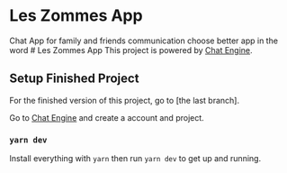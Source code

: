 # Les Zommes App


Chat App for family and friends communication choose better app in the word  # Les Zommes App
This project is powered by [Chat Engine](https://chatengine.io).


## Setup Finished Project

For the finished version of this project, go to [the last branch].

Go to [Chat Engine](https://chatengine.io) and create a account and project.

### `yarn dev`

Install everything with `yarn` then run `yarn dev` to get up and running.
